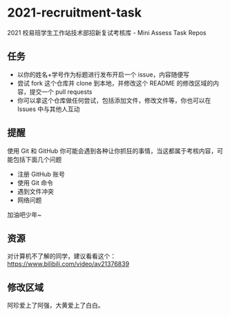 # 2021-recruitment-task
2021 校易班学生工作站技术部招新复试考核库 - Mini Assess Task Repos

## 任务

- 以你的姓名+学号作为标题进行发布开启一个 issue，内容随便写
- 尝试 fork 这个仓库并 clone 到本地，并修改这个 README 的修改区域的内容，提交一个 pull requests
- 你可以拿这个仓库做任何尝试，包括添加文件，修改文件等，你也可以在 Issues 中与其他人互动

## 提醒

使用 Git 和 GitHub 你可能会遇到各种让你抓狂的事情，当这都属于考核内容，可能包括下面几个问题
- 注册 GitHub 账号
- 使用 Git 命令
- 遇到文件冲突
- 网络问题

加油吧少年~

## 资源

对计算机不了解的同学，建议看看这个：https://www.bilibili.com/video/av21376839

## 修改区域

阿珍爱上了阿强，大黄爱上了白白。
